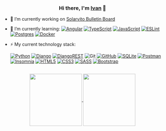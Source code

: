 <h3 align="center">Hi there, I'm <a href="https://www.linkedin.com/in/iffilippov/" target="_blank">Ivan</a> 👋 </h3>

- 🔭 I’m currently working on [Solarvito Bulletin Board](https://github.com/iffilippov/Solarvito-HTML-layout)

- 🌱 I’m currently learning: [![Angular](https://img.shields.io/badge/Angular-%23DD0031.svg?style=flat-square&logo=angular&logoColor=white)](https://angular.io/)
[![TypeScript](https://img.shields.io/badge/TypeScript-%23007ACC.svg?style=flat-square&logo=typescript&logoColor=white)](https://www.typescriptlang.org/)
[![JavaScript](https://img.shields.io/badge/JavaScript-%23323330.svg?style=flat-square&logo=javascript&logoColor=%23F7DF1E)](https://learn.javascript.ru/)
[![ESLint](https://img.shields.io/badge/ESLint-4B3263?style=flat-square&logo=eslint&logoColor=white)](https://eslint.org/)
[![Postgres](https://img.shields.io/badge/Postgres-%23316192.svg?style=flat-square&logo=postgresql&logoColor=white)](https://www.postgresql.org/)
[	![Docker](https://img.shields.io/badge/docker-%230db7ed.svg?style=flat-square&logo=docker&logoColor=white)](https://www.docker.com/)

- ⚡ My current technology stack:  

     [![Python](https://img.shields.io/badge/Python-3670A0?style=flat-square&logo=python&logoColor=ffdd54)](https://www.python.org/)
[![Django](https://img.shields.io/badge/Django-%23092E20.svg?style=flat-square&logo=django&logoColor=white)](https://www.djangoproject.com/)
[![DjangoREST](https://img.shields.io/badge/Django-REST-ff1709?style=flat-square&logo=django&logoColor=white&color=ff1709&labelColor=gray)](https://www.django-rest-framework.org/)
![Git](https://img.shields.io/badge/git-%23F05033.svg?style=flat-square&logo=git&logoColor=white)
[![GitHub](https://img.shields.io/badge/GitHub-%23121011.svg?style=flat-square&logo=github&logoColor=white)](https://github.com/iffilippov)
[![SQLite](https://img.shields.io/badge/SQLite-%2307405e.svg?style=flat-square&logo=sqlite&logoColor=white)](https://sqlite.org/index.html)
[![Postman](https://img.shields.io/badge/Postman-FF6C37?style=flat-square&logo=postman&logoColor=white)](https://www.postman.com/)
[![Insomnia](https://img.shields.io/badge/Insomnia-black?style=flat-square&logo=insomnia&logoColor=5849BE)](https://insomnia.rest/)
[![HTML5](https://img.shields.io/badge/HTML5-%23E34F26.svg?style=flat-square&logo=html5&logoColor=white)](http://htmlbook.ru/html5)
[![CSS3](https://img.shields.io/badge/CSS3-%231572B6.svg?style=flat-square&logo=css3&logoColor=white)](http://htmlbook.ru/css3)
[![SASS](https://img.shields.io/badge/SASS-hotpink.svg?style=flat-square&logo=SASS&logoColor=white)](https://sasscss.org/documentation)
[![Bootstrap](https://img.shields.io/badge/Bootstrap-%23563D7C.svg?style=flat-square&logo=bootstrap&logoColor=white)](https://getbootstrap.com/)
<br/>

<div align="center">
  <a href="https://github-readme-stats-iota-steel-69.vercel.app/api?username=iffilippov">
    <img align="center" height="165" src="https://github-readme-stats-iota-steel-69.vercel.app/api?username=iffilippov&show_icons=true&theme=default&title_color=4887d7&icon_color=5193e4&bg_color=ffffff00&text_color=647a86&text_bold=false&border_color=444c54"/>
  </a>
  <a href="https://github-readme-stats-iota-steel-69.vercel.app/api/top-langs/?username=iffilippov">
    <img align="center" height="165" src="https://github-readme-stats-iota-steel-69.vercel.app/api/top-langs/?username=iffilippov&layout=compact&theme=default&langs_count=6&title_color=4887d7&bg_color=ffffff00&text_color=647a86&border_color=444c54"/>
  </a>
</div>
